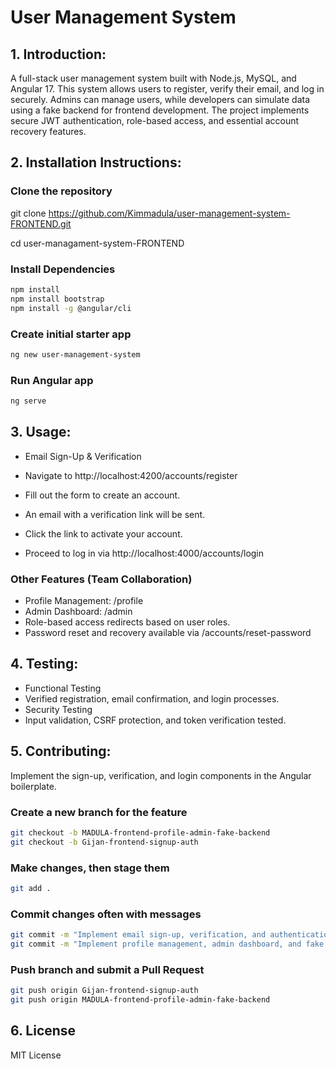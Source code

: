 # User Management System

## 1. Introduction:
A full-stack user management system built with Node.js, MySQL, and Angular 17. This system allows users to register, verify their email, and log in securely. Admins can manage users, while developers can simulate data using a fake backend for frontend development. The project implements secure JWT authentication, role-based access, and essential account recovery features.

## 2. Installation Instructions:
### Clone the repository
git clone https://github.com/Kimmadula/user-management-system-FRONTEND.git

cd user-managament-system-FRONTEND

### Install Dependencies
``` bash
npm install
npm install bootstrap
npm install -g @angular/cli
```
### Create initial starter app
``` bash
ng new user-management-system
```
### Run Angular app
``` bash
ng serve
```
## 3. Usage:
- Email Sign-Up & Verification

- Navigate to http://localhost:4200/accounts/register
- Fill out the form to create an account.
- An email with a verification link will be sent.
- Click the link to activate your account.
- Proceed to log in via http://localhost:4000/accounts/login

### Other Features (Team Collaboration)
- Profile Management: /profile
- Admin Dashboard: /admin
- Role-based access redirects based on user roles.
- Password reset and recovery available via /accounts/reset-password

## 4. Testing: 
- Functional Testing
- Verified registration, email confirmation, and login processes.
- Security Testing
- Input validation, CSRF protection, and token verification tested.

## 5. Contributing:
Implement the sign-up, verification, and login components in the Angular boilerplate.

### Create a new branch for the feature
``` bash
git checkout -b MADULA-frontend-profile-admin-fake-backend
git checkout -b Gijan-frontend-signup-auth
```
### Make changes, then stage them
``` bash
git add . 
```
### Commit changes often with  messages
``` bash
git commit -m "Implement email sign-up, verification, and authentication"
git commit -m "Implement profile management, admin dashboard, and fake backend"
```
### Push branch and submit a Pull Request
``` bash
git push origin Gijan-frontend-signup-auth
git push origin MADULA-frontend-profile-admin-fake-backend
```

## 6. License
MIT License

